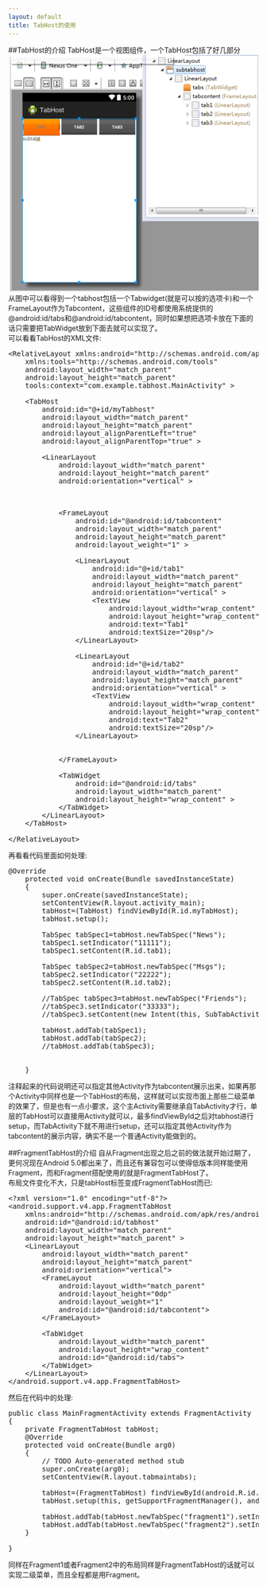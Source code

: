```yaml
---
layout: default
title: TabHost的使用
---
```


##TabHost的介绍
TabHost是一个视图组件，一个TabHost包括了好几部分  
![](/images/tabhost1.png)  
从图中可以看得到一个tabhost包括一个Tabwidget(就是可以按的选项卡)和一个FrameLayout作为Tabcontent，这些组件的ID号都使用系统提供的@android:id/tabs和@android:id/tabcontent，同时如果想把选项卡放在下面的话只需要把TabWidget放到下面去就可以实现了。  
可以看看TabHost的XML文件:  
<pre>
&lt;RelativeLayout xmlns:android="http://schemas.android.com/apk/res/android"
    xmlns:tools="http://schemas.android.com/tools"
    android:layout_width="match_parent"
    android:layout_height="match_parent"
    tools:context="com.example.tabhost.MainActivity" &gt;

    &lt;TabHost
        android:id="@+id/myTabhost"
        android:layout_width="match_parent"
        android:layout_height="match_parent"
        android:layout_alignParentLeft="true"
        android:layout_alignParentTop="true" &gt;

        &lt;LinearLayout
            android:layout_width="match_parent"
            android:layout_height="match_parent"
            android:orientation="vertical" &gt;

     

            &lt;FrameLayout
                android:id="@android:id/tabcontent"
                android:layout_width="match_parent"
                android:layout_height="match_parent"
                android:layout_weight="1" &gt;

                &lt;LinearLayout
                    android:id="@+id/tab1"
                    android:layout_width="match_parent"
                    android:layout_height="match_parent"
                    android:orientation="vertical" &gt;
                    &lt;TextView 
                        android:layout_width="wrap_content"
                        android:layout_height="wrap_content"
                        android:text="Tab1"
                        android:textSize="20sp"/&gt;
                &lt;/LinearLayout&gt;

                &lt;LinearLayout
                    android:id="@+id/tab2"
                    android:layout_width="match_parent"
                    android:layout_height="match_parent"
                    android:orientation="vertical" &gt;
                    &lt;TextView 
                        android:layout_width="wrap_content"
                        android:layout_height="wrap_content"
                        android:text="Tab2"
                        android:textSize="20sp"/&gt;
                &lt;/LinearLayout&gt;

                
            &lt;/FrameLayout&gt;
            
            &lt;TabWidget
                android:id="@android:id/tabs"
                android:layout_width="match_parent"
                android:layout_height="wrap_content" &gt;
            &lt;/TabWidget&gt;
        &lt;/LinearLayout&gt;
    &lt;/TabHost&gt;

&lt;/RelativeLayout&gt;
</pre>
再看看代码里面如何处理:  
<pre>
@Override
	protected void onCreate(Bundle savedInstanceState)
	{
		super.onCreate(savedInstanceState);
		setContentView(R.layout.activity_main);
		tabHost=(TabHost) findViewById(R.id.myTabHost);
		tabHost.setup();
		
		TabSpec tabSpec1=tabHost.newTabSpec("News");
		tabSpec1.setIndicator("11111");
		tabSpec1.setContent(R.id.tab1);
		
		TabSpec tabSpec2=tabHost.newTabSpec("Msgs");
		tabSpec2.setIndicator("22222");
		tabSpec2.setContent(R.id.tab2);
		
		//TabSpec tabSpec3=tabHost.newTabSpec("Friends");
		//tabSpec3.setIndicator("33333");
		//tabSpec3.setContent(new Intent(this, SubTabActivity.class));
		
		tabHost.addTab(tabSpec1);
		tabHost.addTab(tabSpec2);
		//tabHost.addTab(tabSpec3);

		
	}
</pre>
注释起来的代码说明还可以指定其他Activity作为tabcontent展示出来，如果再那个Activity中同样也是一个TabHost的布局，这样就可以实现市面上那些二级菜单的效果了，但是也有一点小要求，这个主Activity需要继承自TabActivity才行，单层的TabHost可以直接用Activity就可以，最多findViewById之后对tabhost进行setup，而TabActivity下就不用进行setup，还可以指定其他Activity作为tabcontent的展示内容，确实不是一个普通Activity能做到的。


##FragmentTabHost的介绍
自从Fragment出现之后之前的做法就开始过期了，更何况现在Android 5.0都出来了，而且还有兼容包可以使得低版本同样能使用Fragment，而和Fragment搭配使用的就是FragmentTabHost了。  
布局文件变化不大，只是tabHost标签变成FragmentTabHost而已:  
<pre>
&lt;?xml version="1.0" encoding="utf-8"?&gt;
&lt;android.support.v4.app.FragmentTabHost 
    xmlns:android="http://schemas.android.com/apk/res/android"
    android:id="@android:id/tabhost"
    android:layout_width="match_parent"
    android:layout_height="match_parent" &gt;
    &lt;LinearLayout 
        android:layout_width="match_parent"
        android:layout_height="match_parent"
        android:orientation="vertical"&gt;
        &lt;FrameLayout 
            android:layout_width="match_parent"
            android:layout_height="0dp"
            android:layout_weight="1"
            android:id="@android:id/tabcontent"&gt;
        &lt;/FrameLayout&gt;
        
        &lt;TabWidget 
            android:layout_width="match_parent"
            android:layout_height="wrap_content"
            android:id="@android:id/tabs"&gt;
        &lt;/TabWidget&gt;
    &lt;/LinearLayout&gt;
&lt;/android.support.v4.app.FragmentTabHost&gt;
</pre>
然后在代码中的处理:  
<pre>
public class MainFragmentActivity extends FragmentActivity
{
	private FragmentTabHost tabHost;
	@Override
	protected void onCreate(Bundle arg0)
	{
		// TODO Auto-generated method stub
		super.onCreate(arg0);
		setContentView(R.layout.tabmaintabs);
		
		tabHost=(FragmentTabHost) findViewById(android.R.id.tabhost);
		tabHost.setup(this, getSupportFragmentManager(), android.R.id.tabcontent);
		
		tabHost.addTab(tabHost.newTabSpec("fragment1").setIndicator("Tab1"), Fragment1.class, null);
		tabHost.addTab(tabHost.newTabSpec("fragment2").setIndicator("Tab2"), Fragment2.class, null);
	}

}
</pre>
同样在Fragment1或者Fragment2中的布局同样是FragmentTabHost的话就可以实现二级菜单，而且全程都是用Fragment。